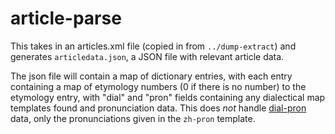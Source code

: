 # article-parse

This takes in an articles.xml file (copied in from `../dump-extract`) and generates `articledata.json`, a JSON file with relevant article data.

The json file will contain a map of dictionary entries, with each entry containing a map of etymology numbers (0 if there is no number) to the etymology entry, with "dial" and "pron" fields containing any dialectical map templates found and pronunciation data. This does _not_ handle [dial-pron](https://en.wiktionary.org/wiki/Module:zh/data/dial-pron) data, only the pronunciations given in the `zh-pron` template.